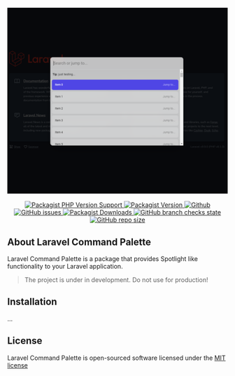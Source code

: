<p align="center">
    <img src="https://raw.githubusercontent.com/isaeken/laravel-command-palette/master/art/screenshot.png" alt="Laravel Command Palette" />
</p>

<p align="center">
    <a href="https://github.com/isaeken/laravel-command-palette">
        <img src="https://img.shields.io/packagist/php-v/isaeken/laravel-command-palette" alt="Packagist PHP Version Support" />
    </a>
    <a href="https://github.com/isaeken/laravel-command-palette">
        <img src="https://img.shields.io/packagist/v/isaeken/laravel-command-palette" alt="Packagist Version" />
    </a>
    <a href="https://github.com/isaeken/laravel-command-palette">
        <img src="https://img.shields.io/github/license/isaeken/laravel-command-palette" alt="Github" />
    </a>
    <a href="https://github.com/isaeken/laravel-command-palette">
        <img src="https://img.shields.io/github/issues/isaeken/laravel-command-palette" alt="GitHub issues" />
    </a>
    <a href="https://github.com/isaeken/laravel-command-palette">
        <img src="https://img.shields.io/packagist/dt/isaeken/laravel-command-palette" alt="Packagist Downloads" />
    </a>
    <a href="https://github.com/isaeken/laravel-command-palette">
        <img src="https://img.shields.io/github/checks-status/isaeken/laravel-command-palette/master" alt="GitHub branch checks state" />
    </a>
    <a href="https://github.com/isaeken/laravel-command-palette">
        <img src="https://img.shields.io/github/repo-size/isaeken/laravel-command-palette" alt="GitHub repo size" />
    </a>
</p>

## About Laravel Command Palette

Laravel Command Palette is a package that provides Spotlight like functionality to your Laravel application.

> The project is under in development. Do not use for production!

## Installation

...

## License

Laravel Command Palette is open-sourced software licensed under the [MIT license](LICENSE.md)

